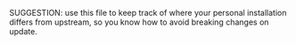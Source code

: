 SUGGESTION: use this file to keep track of where your personal installation differs from upstream, so you know how to avoid breaking changes on update.
